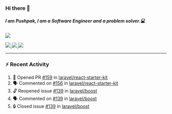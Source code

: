 ### Hi there 👋

##### I am Pushpak, I am a Software Engineer and a problem solver.💻

<a href='https://twitter.com/pushpak1300'><a href="https://pushpak1300.me/" target="_blank">
  <img src="https://img.shields.io/badge/website-%23E34F26.svg?&style=for-the-badge" />
</a> 
 
 <a href="https://twitter.com/pushpak1300" target="_blank">
  <img src="https://img.shields.io/badge/twitter-%231DA1F2.svg?&style=for-the-badge&logo=twitter&logoColor=white" />
</a> 

<a href="https://www.linkedin.com/in/pushpak-c-286b17b1/" target="_blank">
  <img src="https://img.shields.io/badge/linkedin-%230077B5.svg?&style=for-the-badge&logo=linkedin&logoColor=white" />
</a> 

<a href="https://dev.to/pushpak1300/" target="_blank">
  <img src="http://img.shields.io/badge/dev.to-gray?style=for-the-badge&logo=dev.to&?logoColor=white?logoWidth=100?label=" />
</a> 


</p>

---

### ⚡ Recent Activity

<!--START_SECTION:activity-->
1. 💪 Opened PR [#159](https://github.com/laravel/react-starter-kit/pull/159) in [laravel/react-starter-kit](https://github.com/laravel/react-starter-kit)
2. 🗣 Commented on [#156](https://github.com/laravel/react-starter-kit/pull/156#issuecomment-3247611530) in [laravel/react-starter-kit](https://github.com/laravel/react-starter-kit)
3. 🔓 Reopened issue [#139](https://github.com/laravel/boost/issues/139) in [laravel/boost](https://github.com/laravel/boost)
4. 🗣 Commented on [#139](https://github.com/laravel/boost/issues/139#issuecomment-3239910116) in [laravel/boost](https://github.com/laravel/boost)
5. 🔒 Closed issue [#139](https://github.com/laravel/boost/issues/139) in [laravel/boost](https://github.com/laravel/boost)
<!--END_SECTION:activity-->
